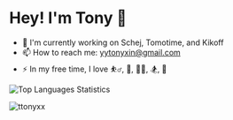 # Hey! I'm **Tony** 👋

- 🔭 I'm currently working on Schej, Tomotime, and Kikoff
- 📫 How to reach me: yytonyxin@gmail.com
- ⚡ In my free time, I love ⛹️‍♂️, 🧗, 👨‍💻, 🏂, 🐐

<!--![ttonyxx's GitHub stats](https://github-readme-stats.vercel.app/api?username=ttonyxx&show_icons=true&theme=dark&count_private=true)-->

![Top Languages Statistics](https://github-readme-stats.vercel.app/api/top-langs/?username=ttonyxx&theme=dark) 

<img src="https://komarev.com/ghpvc/?username=ttonyxx" alt="ttonyxx" /> </p>

<!--
**TtonyxX/TtonyxX** is a ✨ _special_ ✨ repository because its `README.md` (this file) appears on your GitHub profile.

Here are some ideas to get you started:

- 🔭 I’m currently working on ...
- 🌱 I’m currently learning ...
- 👯 I’m looking to collaborate on ...
- 🤔 I’m looking for help with ...
- 💬 Ask me about ...
- 📫 How to reach me: ...
- 😄 Pronouns: ...
- ⚡ Fun fact: ...
-->
